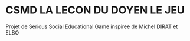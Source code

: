 # CSMD LA LECON DU DOYEN LE JEU
Projet de Serious Social Educational Game inspiree de Michel DIRAT et ELBO
